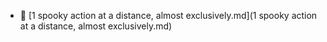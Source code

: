 * 📄 [1 spooky action at a distance, almost exclusively.md](1 spooky action at a distance, almost exclusively.md)
